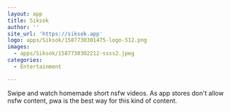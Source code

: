 ```yaml
---
layout: app
title: Siksok
author: ''
site_url: 'https://siksok.app'
logo: apps/Siksok/1587730301475-logo-512.png
images:
  - apps/Siksok/1587730302212-ssss2.jpeg
categories:
  - Entertainment

---
```

Swipe and watch homemade short nsfw videos. As app stores don't allow nsfw content, pwa is the best way for this kind of content.
